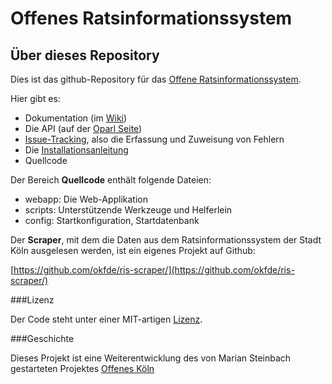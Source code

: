 # Offenes Ratsinformationssystem

## Über dieses Repository

Dies ist das github-Repository für das [Offene Ratsinformationssystem](http://was-passiert-bei-mir.de/).

Hier gibt es:

- Dokumentation (im [Wiki](https://github.com/okfde/ris-web/wiki))
- Die API (auf der [Oparl Seite](http://oparl.org/))
- [Issue-Tracking](https://github.com/okfde/ris-web/issues), also die Erfassung und Zuweisung von Fehlern
- Die [Installationsanleitung](https://github.com/okfde/ris-web/blob/master/INSTALL.txt)
- Quellcode

Der Bereich **Quellcode** enthält folgende Dateien:

- webapp: Die Web-Applikation
- scripts: Unterstützende Werkzeuge und Helferlein
- config: Startkonfiguration, Startdatenbank

Der **Scraper**, mit dem die Daten aus dem Ratsinformationssystem der Stadt Köln ausgelesen werden, ist ein eigenes Projekt auf Github:

[https://github.com/okfde/ris-scraper/](https://github.com/okfde/ris-scraper/)

###Lizenz

Der Code steht unter einer MIT-artigen [Lizenz](https://github.com/okfde/ris-web/blob/master/LIZENZ.txt).

###Geschichte

Dieses Projekt ist eine Weiterentwicklung des von Marian Steinbach gestarteten Projektes [Offenes Köln](https://github.com/marians/offeneskoeln/)
